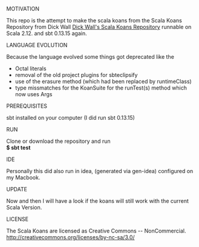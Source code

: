 MOTIVATION<p/>
This repo is the attempt to make the scala koans from the Scala Koans Repository from Dick Wall 
<a href="http://bitbucket.org/dickwall/scala-koans/wiki/Home">Dick Wall's Scala Koans Repository</a> runnable on Scala 2.12. and sbt 0.13.15 again.

LANGUAGE EVOLUTION<p/>
Because the language evolved some things got deprecated like the 
<ul>
<li>Octal literals</li>
<li>removal of the old project plugins for sbteclipsify</li>
<li>use of the erasure method (which had been replaced by runtimeClass)</li>
<li>type missmatches for the KoanSuite for the runTest(s) method which now uses Args</li>
</ul>

PREREQUISITES<p/>
sbt installed on your computer (I did run sbt 0.13.15)

RUN<p/>
Clone or download the repository and run <br/><b>$ sbt test</b>
<br/> 


IDE<p/>
Personally this did also run in idea, (generated via gen-idea) configured on my Macbook.

UPDATE<p/>
Now and then I will have a look if the koans will still work with the current Scala Version.


LICENSE<p/>
The Scala Koans are licensed as Creative Commons -- NonCommercial. http://creativecommons.org/licenses/by-nc-sa/3.0/